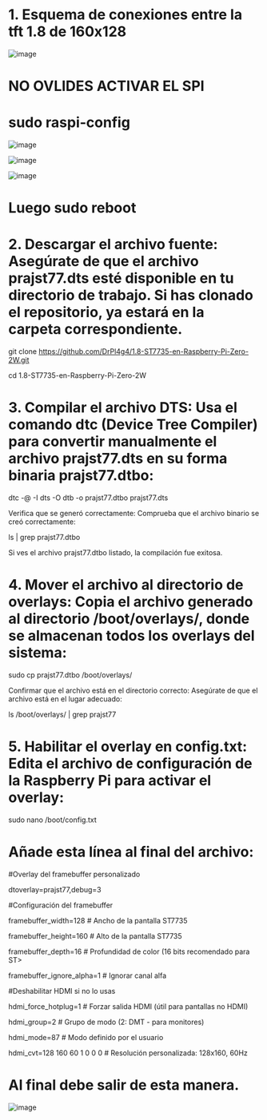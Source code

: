 # 1. Esquema de conexiones entre la tft 1.8 de 160x128

![image](https://github.com/user-attachments/assets/9ffdbe03-16de-4281-bf89-b82b79ee1b1d)

# NO OVLIDES ACTIVAR EL SPI

# sudo raspi-config

![image](https://github.com/user-attachments/assets/e2989f8b-22d2-4e6c-ba2b-c174738a1eef)

![image](https://github.com/user-attachments/assets/f3b49b64-4089-4ef1-b303-1389e0855ddc)

![image](https://github.com/user-attachments/assets/ce549e16-6860-4769-8e77-7c33aa1afaec)

# Luego sudo reboot

# 2. Descargar el archivo fuente: Asegúrate de que el archivo prajst77.dts esté disponible en tu directorio de trabajo. Si has clonado el repositorio, ya estará en la carpeta correspondiente.

git clone https://github.com/DrPl4g4/1.8-ST7735-en-Raspberry-Pi-Zero-2W.git

cd 1.8-ST7735-en-Raspberry-Pi-Zero-2W

# 3. Compilar el archivo DTS: Usa el comando dtc (Device Tree Compiler) para convertir manualmente el archivo prajst77.dts en su forma binaria prajst77.dtbo:

dtc -@ -I dts -O dtb -o prajst77.dtbo prajst77.dts

Verifica que se generó correctamente: Comprueba que el archivo binario se creó correctamente:

ls | grep prajst77.dtbo

Si ves el archivo prajst77.dtbo listado, la compilación fue exitosa.

# 4. Mover el archivo al directorio de overlays: Copia el archivo generado al directorio /boot/overlays/, donde se almacenan todos los overlays del sistema:

sudo cp prajst77.dtbo /boot/overlays/

Confirmar que el archivo está en el directorio correcto: Asegúrate de que el archivo está en el lugar adecuado:

ls /boot/overlays/ | grep prajst77

# 5. Habilitar el overlay en config.txt: Edita el archivo de configuración de la Raspberry Pi para activar el overlay:

sudo nano /boot/config.txt

# Añade esta línea al final del archivo:

#Overlay del framebuffer personalizado

dtoverlay=prajst77,debug=3

#Configuración del framebuffer

framebuffer_width=128       # Ancho de la pantalla ST7735

framebuffer_height=160      # Alto de la pantalla ST7735

framebuffer_depth=16        # Profundidad de color (16 bits recomendado para ST>

framebuffer_ignore_alpha=1  # Ignorar canal alfa

#Deshabilitar HDMI si no lo usas

hdmi_force_hotplug=1        # Forzar salida HDMI (útil para pantallas no HDMI)

hdmi_group=2                # Grupo de modo (2: DMT - para monitores)

hdmi_mode=87                # Modo definido por el usuario

hdmi_cvt=128 160 60 1 0 0 0 # Resolución personalizada: 128x160, 60Hz


# Al final debe salir de esta manera.


![image](https://github.com/user-attachments/assets/e0aebde2-1181-44e5-9aef-0059a7d4e453)


